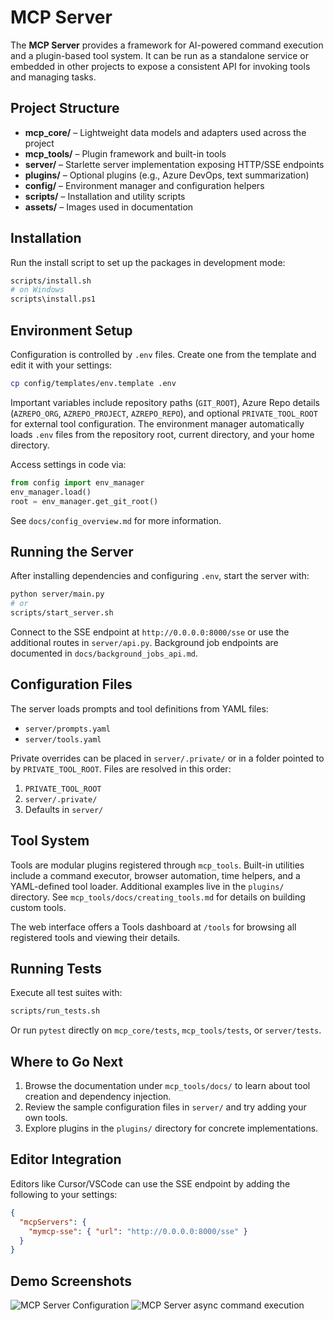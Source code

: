 # MCP Server

The **MCP Server** provides a framework for AI-powered command execution and a plugin-based tool system. It can be run as a standalone service or embedded in other projects to expose a consistent API for invoking tools and managing tasks.

## Project Structure

- **mcp_core/** – Lightweight data models and adapters used across the project
- **mcp_tools/** – Plugin framework and built-in tools
- **server/** – Starlette server implementation exposing HTTP/SSE endpoints
- **plugins/** – Optional plugins (e.g., Azure DevOps, text summarization)
- **config/** – Environment manager and configuration helpers
- **scripts/** – Installation and utility scripts
- **assets/** – Images used in documentation

## Installation

Run the install script to set up the packages in development mode:

```bash
scripts/install.sh
# on Windows
scripts\install.ps1
```

## Environment Setup

Configuration is controlled by `.env` files. Create one from the template and edit it with your settings:

```bash
cp config/templates/env.template .env
```

Important variables include repository paths (`GIT_ROOT`), Azure Repo details (`AZREPO_ORG`, `AZREPO_PROJECT`, `AZREPO_REPO`), and optional `PRIVATE_TOOL_ROOT` for external tool configuration. The environment manager automatically loads `.env` files from the repository root, current directory, and your home directory.

Access settings in code via:

```python
from config import env_manager
env_manager.load()
root = env_manager.get_git_root()
```

See `docs/config_overview.md` for more information.

## Running the Server

After installing dependencies and configuring `.env`, start the server with:

```bash
python server/main.py
# or
scripts/start_server.sh
```

Connect to the SSE endpoint at `http://0.0.0.0:8000/sse` or use the additional routes in `server/api.py`.
Background job endpoints are documented in `docs/background_jobs_api.md`.

## Configuration Files

The server loads prompts and tool definitions from YAML files:

- `server/prompts.yaml`
- `server/tools.yaml`

Private overrides can be placed in `server/.private/` or in a folder pointed to by `PRIVATE_TOOL_ROOT`. Files are resolved in this order:
1. `PRIVATE_TOOL_ROOT`
2. `server/.private/`
3. Defaults in `server/`

## Tool System

Tools are modular plugins registered through `mcp_tools`. Built-in utilities include a command executor, browser automation, time helpers, and a YAML-defined tool loader. Additional examples live in the `plugins/` directory. See `mcp_tools/docs/creating_tools.md` for details on building custom tools.

The web interface offers a Tools dashboard at `/tools` for browsing all registered tools and viewing their details.

## Running Tests

Execute all test suites with:

```bash
scripts/run_tests.sh
```

Or run `pytest` directly on `mcp_core/tests`, `mcp_tools/tests`, or `server/tests`.

## Where to Go Next

1. Browse the documentation under `mcp_tools/docs/` to learn about tool creation and dependency injection.
2. Review the sample configuration files in `server/` and try adding your own tools.
3. Explore plugins in the `plugins/` directory for concrete implementations.

## Editor Integration

Editors like Cursor/VSCode can use the SSE endpoint by adding the following to your settings:

```json
{
  "mcpServers": {
    "mymcp-sse": { "url": "http://0.0.0.0:8000/sse" }
  }
}
```

## Demo Screenshots

![MCP Server Configuration](assets/mcp-server.png)
![MCP Server async command execution](assets/mcp-async-command.png)

